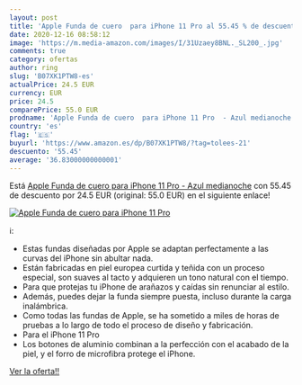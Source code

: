 ```yaml
---
layout: post
title: 'Apple Funda de cuero  para iPhone 11 Pro al 55.45 % de descuento'
date: 2020-12-16 08:58:12
image: 'https://m.media-amazon.com/images/I/31Uzaey8BNL._SL200_.jpg'
comments: true
category: ofertas
author: ring
slug: 'B07XK1PTW8-es'
actualPrice: 24.5 EUR
currency: EUR
price: 24.5
comparePrice: 55.0 EUR
prodname: 'Apple Funda de cuero  para iPhone 11 Pro  - Azul medianoche'
country: 'es'
flag: '🇪🇸'
buyurl: 'https://www.amazon.es/dp/B07XK1PTW8/?tag=tolees-21'
descuento: '55.45'
average: '36.83000000000001'
---
```


Está [Apple Funda de cuero  para iPhone 11 Pro  - Azul medianoche](https://www.amazon.es/dp/B07XK1PTW8/?tag=tolees-21) con 55.45 de descuento por 24.5 EUR (original: 55.0 EUR) en el siguiente enlace!

[![Apple Funda de cuero  para iPhone 11 Pro](https://m.media-amazon.com/images/I/31Uzaey8BNL._SL200_.jpg)](https://www.amazon.es/dp/B07XK1PTW8/?tag=tolees-21)

ℹ️:

- Estas fundas diseñadas por Apple se adaptan perfectamente a las curvas del iPhone sin abultar nada.
- Están fabricadas en piel europea curtida y teñida con un proceso especial, son suaves al tacto y adquieren un tono natural con el tiempo.
- Para que protejas tu iPhone de arañazos y caídas sin renunciar al estilo.
- Además, puedes dejar la funda siempre puesta, incluso durante la carga inalámbrica.
- Como todas las fundas de Apple, se ha sometido a miles de horas de pruebas a lo largo de todo el proceso de diseño y fabricación.
- Para el iPhone 11 Pro
- Los botones de aluminio combinan a la perfección con el acabado de la piel, y el forro de microfibra protege el iPhone.

[Ver la oferta!!](https://www.amazon.es/dp/B07XK1PTW8/?tag=tolees-21)
